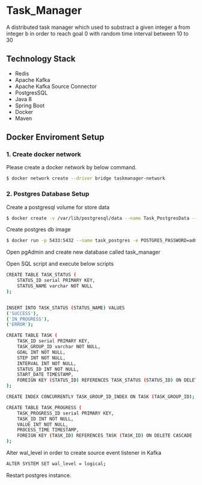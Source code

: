 # Task_Manager
A distributed task manager which used to substract a given integer a from integer b in order to reach goal 0 with random time interval between 10 to 30 

## Technology Stack
- Redis 
- Apache Kafka
- Apache Kafka Source Connector 
- PostgresSQL
- Java 8
- Spring Boot
- Docker
- Maven

## Docker Enviroment Setup

### 1. Create docker network
Please create a docker network by below command.
```sh
$ docker network create --driver bridge taskmanager-network
```

### 2. Postgres Database Setup

Create a postgresql volume for store data

```sh
$ docker create -v /var/lib/postgresql/data --name Task_PostgresData --network=taskmanager-network alpine
```

Create postgres db image

```sh
$ docker run -p 5433:5432 --name task_postgres -e POSTGRES_PASSWORD=admin -d --volumes-from Task_PostgresData --network=taskmanager-network postgres
```

Open pgAdmin and create new database called task_manager

Open SQL script and execute below scripts

```sh
CREATE TABLE TASK_STATUS (
    STATUS_ID serial PRIMARY KEY,
    STATUS_NAME varchar NOT NULL
);


INSERT INTO TASK_STATUS (STATUS_NAME) VALUES
('SUCCESS'),
('IN_PROGRESS'),
('ERROR');

CREATE TABLE TASK (
    TASK_ID serial PRIMARY KEY,
    TASK_GROUP_ID varchar NOT NULL,
    GOAL INT NOT NULL,
    STEP INT NOT NULL,
	INTERVAL INT NOT NULL,
	STATUS_ID INT NOT NULL,
	START_DATE TIMESTAMP,
	FOREIGN KEY (STATUS_ID) REFERENCES TASK_STATUS (STATUS_ID) ON DELETE CASCADE  ON UPDATE CASCADE
);

CREATE INDEX CONCURRENTLY TASK_GROUP_ID_INDEX ON TASK (TASK_GROUP_ID);

CREATE TABLE TASK_PROGRESS (
    TASK_PROGRESS_ID serial PRIMARY KEY,
    TASK_ID INT NOT NULL,
    VALUE INT NOT NULL,
    PROCESS_TIME TIMESTAMP,
	FOREIGN KEY (TASK_ID) REFERENCES TASK (TASK_ID) ON DELETE CASCADE  ON UPDATE CASCADE
);

```
Alter wal_level in order to create source event listener in Kafka

```sh
ALTER SYSTEM SET wal_level = logical;
```

Restart postgres instance.
